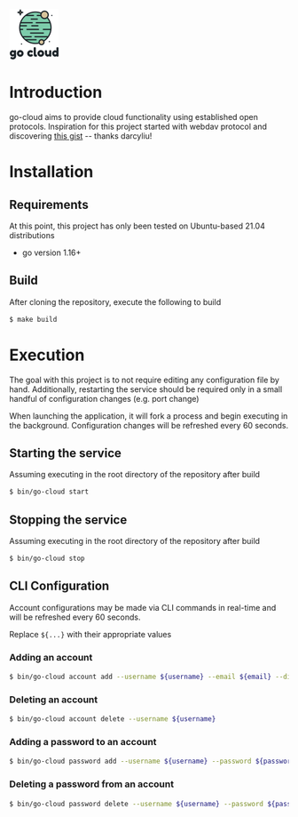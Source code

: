 ![free logo from freelogodesign.org](./img/56928cea69e34e27b2eb76d4eabf81a1.png "go-cloud logo")

# Introduction
go-cloud aims to provide cloud functionality using established open protocols. Inspiration for this project started with webdav protocol and discovering [this gist](https://gist.github.com/darcyliu/336f4b0dd573cda2f5df339a74db0446) -- thanks darcyliu!

# Installation

## Requirements

At this point, this project has only been tested on Ubuntu-based 21.04 distributions

* go version 1.16+

## Build

After cloning the repository, execute the following to build

```bash
$ make build
```

# Execution
The goal with this project is to not require editing any configuration file by hand. Additionally, restarting the service should be required only in a small handful of configuration changes (e.g. port change)

When launching the application, it will fork a process and begin executing in the background. Configuration changes will be refreshed every 60 seconds.

## Starting the service

Assuming executing in the root directory of the repository after build

```bash
$ bin/go-cloud start
```

## Stopping the service

Assuming executing in the root directory of the repository after build

```bash
$ bin/go-cloud stop
```

## CLI Configuration

Account configurations may be made via CLI commands in real-time and will be refreshed every 60 seconds.

Replace `${...}` with their appropriate values

### Adding an account

```bash
$ bin/go-cloud account add --username ${username} --email ${email} --directory ${webdav_directory}
```

### Deleting an account

```bash
$ bin/go-cloud account delete --username ${username}
```

### Adding a password to an account

```bash
$ bin/go-cloud password add --username ${username} --password ${password} --description ${description}
```

### Deleting a password from an account

```bash
$ bin/go-cloud password delete --username ${username} --password ${password}
```


